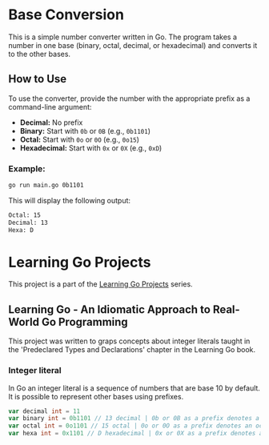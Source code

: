 # Base Conversion

This is a simple number converter written in Go. The program takes a number in one base (binary, octal, decimal, or hexadecimal) and converts it to the other bases.

## How to Use

To use the converter, provide the number with the appropriate prefix as a command-line argument:

- **Decimal:** No prefix
- **Binary:** Start with `0b` or `0B` (e.g., `0b1101`)
- **Octal:** Start with `0o` or `0O` (e.g., `0o15`)
- **Hexadecimal:** Start with `0x` or `0X` (e.g., `0xD`)

### Example:

```sh
go run main.go 0b1101
```

This will display the following output:

```sh
Octal: 15
Decimal: 13
Hexa: D
```

# Learning Go Projects

This project is a part of the [Learning Go Projects](https://github.com/AlvaroPrates/learning-go) series.

## Learning Go - An Idiomatic Approach to Real-World Go Programming

This project was written to graps concepts about integer literals taught in the 'Predeclared Types and Declarations' chapter in the Learning Go book.

### Integer literal

In Go an integer literal is a sequence of numbers that are base 10 by default. It is possible to represent other bases using prefixes.

```go
var decimal int = 11
var binary int = 0b1101 // 13 decimal | 0b or 0B as a prefix denotes a binary number
var octal int = 0o1101 // 15 octal | 0o or 0O as a prefix denotes an octal number
var hexa int = 0x1101 // D hexadecimal | 0x or 0X as a prefix denotes a hexadecimal number
```
